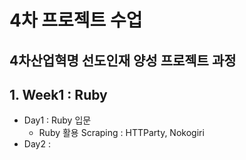 # 4차 프로젝트 수업
4차산업혁명 선도인재 양성 프로젝트 과정
---
## 1. Week1 : Ruby
 - Day1 : Ruby 입문
    * Ruby 활용 Scraping : HTTParty, Nokogiri
 - Day2 : 